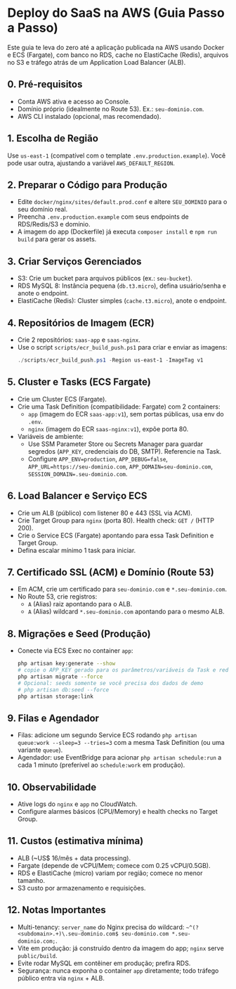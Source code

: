 # Deploy do SaaS na AWS (Guia Passo a Passo)

Este guia te leva do zero até a aplicação publicada na AWS usando Docker e ECS (Fargate), com banco no RDS, cache no ElastiCache (Redis), arquivos no S3 e tráfego atrás de um Application Load Balancer (ALB).

## 0. Pré-requisitos
- Conta AWS ativa e acesso ao Console.
- Domínio próprio (idealmente no Route 53). Ex.: `seu-dominio.com`.
- AWS CLI instalado (opcional, mas recomendado).

## 1. Escolha de Região
Use `us-east-1` (compatível com o template `.env.production.example`). Você pode usar outra, ajustando a variável `AWS_DEFAULT_REGION`.

## 2. Preparar o Código para Produção
- Edite `docker/nginx/sites/default.prod.conf` e altere `SEU_DOMINIO` para o seu domínio real.
- Preencha `.env.production.example` com seus endpoints de RDS/Redis/S3 e domínio.
- A imagem do app (Dockerfile) já executa `composer install` e `npm run build` para gerar os assets.

## 3. Criar Serviços Gerenciados
- S3: Crie um bucket para arquivos públicos (ex.: `seu-bucket`).
- RDS MySQL 8: Instância pequena (`db.t3.micro`), defina usuário/senha e anote o endpoint.
- ElastiCache (Redis): Cluster simples (`cache.t3.micro`), anote o endpoint.

## 4. Repositórios de Imagem (ECR)
- Crie 2 repositórios: `saas-app` e `saas-nginx`.
- Use o script `scripts/ecr_build_push.ps1` para criar e enviar as imagens:
  ```powershell
  ./scripts/ecr_build_push.ps1 -Region us-east-1 -ImageTag v1
  ```

## 5. Cluster e Tasks (ECS Fargate)
- Crie um Cluster ECS (Fargate).
- Crie uma Task Definition (compatibilidade: Fargate) com 2 containers:
  - `app` (imagem do ECR `saas-app:v1`), sem portas públicas, usa env do `.env`.
  - `nginx` (imagem do ECR `saas-nginx:v1`), expõe porta 80.
- Variáveis de ambiente:
  - Use SSM Parameter Store ou Secrets Manager para guardar segredos (`APP_KEY`, credenciais do DB, SMTP). Referencie na Task.
  - Configure `APP_ENV=production`, `APP_DEBUG=false`, `APP_URL=https://seu-dominio.com`, `APP_DOMAIN=seu-dominio.com`, `SESSION_DOMAIN=.seu-dominio.com`.

## 6. Load Balancer e Serviço ECS
- Crie um ALB (público) com listener 80 e 443 (SSL via ACM).
- Crie Target Group para `nginx` (porta 80). Health check: `GET /` (HTTP 200).
- Crie o Service ECS (Fargate) apontando para essa Task Definition e Target Group.
- Defina escalar mínimo 1 task para iniciar.

## 7. Certificado SSL (ACM) e Domínio (Route 53)
- Em ACM, crie um certificado para `seu-dominio.com` e `*.seu-dominio.com`.
- No Route 53, crie registros:
  - `A` (Alias) raiz apontando para o ALB.
  - `A` (Alias) wildcard `*.seu-dominio.com` apontando para o mesmo ALB.

## 8. Migrações e Seed (Produção)
- Conecte via ECS Exec no container `app`:
  ```bash
  php artisan key:generate --show
  # copie o APP_KEY gerado para os parâmetros/variáveis da Task e redeploy
  php artisan migrate --force
  # Opcional: seeds somente se você precisa dos dados de demo
  # php artisan db:seed --force
  php artisan storage:link
  ```

## 9. Filas e Agendador
- Filas: adicione um segundo Service ECS rodando `php artisan queue:work --sleep=3 --tries=3` com a mesma Task Definition (ou uma variante `queue`).
- Agendador: use EventBridge para acionar `php artisan schedule:run` a cada 1 minuto (preferível ao `schedule:work` em produção).

## 10. Observabilidade
- Ative logs do `nginx` e `app` no CloudWatch.
- Configure alarmes básicos (CPU/Memory) e health checks no Target Group.

## 11. Custos (estimativa mínima)
- ALB (~US$ 16/mês + data processing).
- Fargate (depende de vCPU/Mem; comece com 0.25 vCPU/0.5GB).
- RDS e ElastiCache (micro) variam por região; comece no menor tamanho.
- S3 custo por armazenamento e requisições.

## 12. Notas Importantes
- Multi-tenancy: `server_name` do Nginx precisa do wildcard: `~^(?<subdomain>.+)\.seu-dominio.com$ seu-dominio.com *.seu-dominio.com;`.
- Vite em produção: já construído dentro da imagem do app; `nginx` serve `public/build`.
- Evite rodar MySQL em contêiner em produção; prefira RDS.
- Segurança: nunca exponha o container `app` diretamente; todo tráfego público entra via `nginx` + ALB.